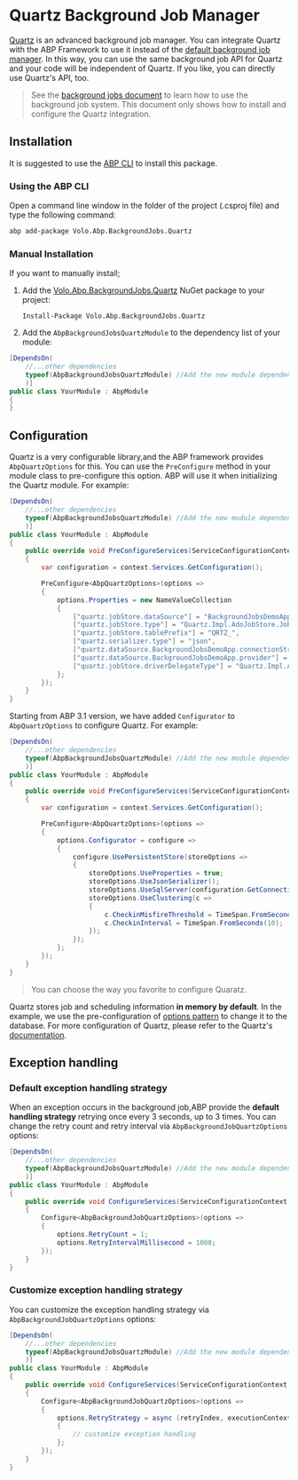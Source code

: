 # Quartz Background Job Manager

[Quartz](https://www.quartz-scheduler.net/) is an advanced background job manager. You can integrate Quartz with the ABP Framework to use it instead of the [default background job manager](Background-Jobs.md). In this way, you can use the same background job API for Quartz and your code will be independent of Quartz. If you like, you can directly use Quartz's API, too.

> See the [background jobs document](Background-Jobs.md) to learn how to use the background job system. This document only shows how to install and configure the Quartz integration.

## Installation

It is suggested to use the [ABP CLI](CLI.md) to install this package.

### Using the ABP CLI

Open a command line window in the folder of the project (.csproj file) and type the following command:

````bash
abp add-package Volo.Abp.BackgroundJobs.Quartz
````

### Manual Installation

If you want to manually install;

1. Add the [Volo.Abp.BackgroundJobs.Quartz](https://www.nuget.org/packages/Volo.Abp.BackgroundJobs.Quartz) NuGet package to your project:

   ````
   Install-Package Volo.Abp.BackgroundJobs.Quartz
   ````

2. Add the `AbpBackgroundJobsQuartzModule` to the dependency list of your module:

````csharp
[DependsOn(
    //...other dependencies
    typeof(AbpBackgroundJobsQuartzModule) //Add the new module dependency
    )]
public class YourModule : AbpModule
{
}
````

## Configuration

Quartz is a very configurable library,and the ABP framework provides `AbpQuartzOptions` for this. You can use the `PreConfigure` method in your module class to pre-configure this option. ABP will use it when initializing the Quartz module. For example:

````csharp
[DependsOn(
    //...other dependencies
    typeof(AbpBackgroundJobsQuartzModule) //Add the new module dependency
    )]
public class YourModule : AbpModule
{
    public override void PreConfigureServices(ServiceConfigurationContext context)
    {
        var configuration = context.Services.GetConfiguration();

        PreConfigure<AbpQuartzOptions>(options =>
        {
            options.Properties = new NameValueCollection
            {
                ["quartz.jobStore.dataSource"] = "BackgroundJobsDemoApp",
                ["quartz.jobStore.type"] = "Quartz.Impl.AdoJobStore.JobStoreTX, Quartz",
                ["quartz.jobStore.tablePrefix"] = "QRTZ_",
                ["quartz.serializer.type"] = "json",
                ["quartz.dataSource.BackgroundJobsDemoApp.connectionString"] = configuration.GetConnectionString("Quartz"),
                ["quartz.dataSource.BackgroundJobsDemoApp.provider"] = "SqlServer",
                ["quartz.jobStore.driverDelegateType"] = "Quartz.Impl.AdoJobStore.SqlServerDelegate, Quartz",
            };
        });
    }
}
````

Starting from ABP 3.1 version, we have added `Configurator` to `AbpQuartzOptions` to configure Quartz. For example:

````csharp
[DependsOn(
    //...other dependencies
    typeof(AbpBackgroundJobsQuartzModule) //Add the new module dependency
    )]
public class YourModule : AbpModule
{
    public override void PreConfigureServices(ServiceConfigurationContext context)
    {
        var configuration = context.Services.GetConfiguration();

        PreConfigure<AbpQuartzOptions>(options =>
        {
            options.Configurator = configure =>
            {
                configure.UsePersistentStore(storeOptions =>
                {
                    storeOptions.UseProperties = true;
                    storeOptions.UseJsonSerializer();
                    storeOptions.UseSqlServer(configuration.GetConnectionString("Quartz"));
                    storeOptions.UseClustering(c =>
                    {
                        c.CheckinMisfireThreshold = TimeSpan.FromSeconds(20);
                        c.CheckinInterval = TimeSpan.FromSeconds(10);
                    });
                });
            };
        });
    }
}
````

> You can choose the way you favorite to configure Quaratz.

Quartz stores job and scheduling information **in memory by default**. In the example, we use the pre-configuration of [options pattern](Options.md) to change it to the database. For more configuration of Quartz, please refer to the Quartz's [documentation](https://www.quartz-scheduler.net/).

## Exception handling

### Default exception handling strategy

When an exception occurs in the background job,ABP provide the **default handling strategy** retrying once every 3 seconds, up to 3 times. You can change the retry count and retry interval via `AbpBackgroundJobQuartzOptions` options:

```csharp
[DependsOn(
    //...other dependencies
    typeof(AbpBackgroundJobsQuartzModule) //Add the new module dependency
    )]
public class YourModule : AbpModule
{
    public override void ConfigureServices(ServiceConfigurationContext context)
    {
        Configure<AbpBackgroundJobQuartzOptions>(options =>
        {
            options.RetryCount = 1;
            options.RetryIntervalMillisecond = 1000;
        });
    }
}
```

### Customize exception handling strategy

You can customize the exception handling strategy via `AbpBackgroundJobQuartzOptions` options:

```csharp
[DependsOn(
    //...other dependencies
    typeof(AbpBackgroundJobsQuartzModule) //Add the new module dependency
    )]
public class YourModule : AbpModule
{
    public override void ConfigureServices(ServiceConfigurationContext context)
    {
        Configure<AbpBackgroundJobQuartzOptions>(options =>
        {
            options.RetryStrategy = async (retryIndex, executionContext, exception) =>
            {
                // customize exception handling
            };
        });
    }
}
```